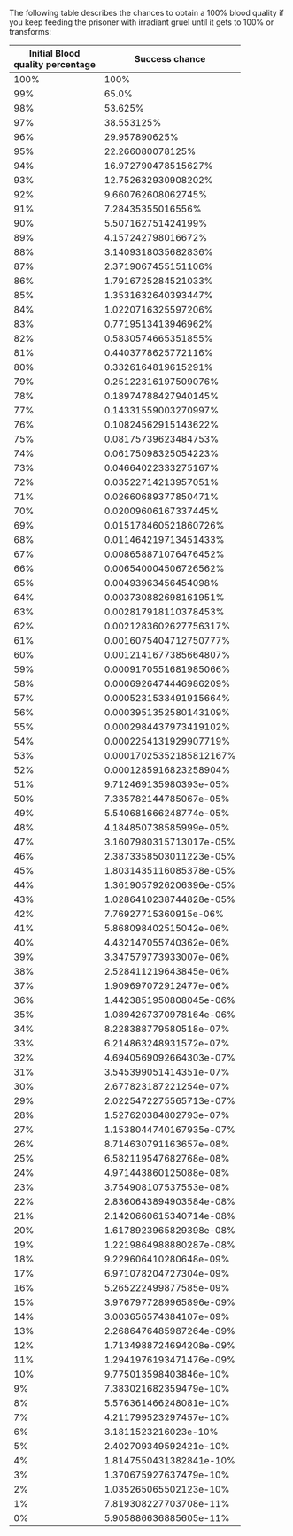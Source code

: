 The following table describes the chances to obtain a 100% blood quality if you keep feeding the prisoner with irradiant gruel until it gets to 100% or transforms:

| Initial Blood <br/> quality percentage | Success chance          |
|----------------------------------------|-------------------------|
| 100%                                   | 100%                    |
| 99%                                    | 65.0%                   |
| 98%                                    | 53.625%                 |
| 97%                                    | 38.553125%              |
| 96%                                    | 29.957890625%           |
| 95%                                    | 22.266080078125%        |
| 94%                                    | 16.972790478515627%     |
| 93%                                    | 12.752632930908202%     |
| 92%                                    | 9.660762608062745%      |
| 91%                                    | 7.28435355016556%       |
| 90%                                    | 5.507162751424199%      |
| 89%                                    | 4.157242798016672%      |
| 88%                                    | 3.1409318035682836%     |
| 87%                                    | 2.3719067455151106%     |
| 86%                                    | 1.7916725284521033%     |
| 85%                                    | 1.3531632640393447%     |
| 84%                                    | 1.0220716325597206%     |
| 83%                                    | 0.7719513413946962%     |
| 82%                                    | 0.5830574665351855%     |
| 81%                                    | 0.4403778625772116%     |
| 80%                                    | 0.3326164819615291%     |
| 79%                                    | 0.25122316197509076%    |
| 78%                                    | 0.18974788427940145%    |
| 77%                                    | 0.14331559003270997%    |
| 76%                                    | 0.10824562915143622%    |
| 75%                                    | 0.08175739623484753%    |
| 74%                                    | 0.06175098325054223%    |
| 73%                                    | 0.04664022333275167%    |
| 72%                                    | 0.03522714213957051%    |
| 71%                                    | 0.02660689377850471%    |
| 70%                                    | 0.02009606167337445%    |
| 69%                                    | 0.015178460521860726%   |
| 68%                                    | 0.011464219713451433%   |
| 67%                                    | 0.008658871076476452%   |
| 66%                                    | 0.006540004506726562%   |
| 65%                                    | 0.00493963456454098%    |
| 64%                                    | 0.003730882698161951%   |
| 63%                                    | 0.002817918110378453%   |
| 62%                                    | 0.0021283602627756317%  |
| 61%                                    | 0.0016075404712750777%  |
| 60%                                    | 0.0012141677385664807%  |
| 59%                                    | 0.0009170551681985066%  |
| 58%                                    | 0.0006926474446986209%  |
| 57%                                    | 0.0005231533491915664%  |
| 56%                                    | 0.0003951352580143109%  |
| 55%                                    | 0.0002984437973419102%  |
| 54%                                    | 0.0002254131929907719%  |
| 53%                                    | 0.00017025352185812167% |
| 52%                                    | 0.0001285916823258904%  |
| 51%                                    | 9.712469135980393e-05%  |
| 50%                                    | 7.335782144785067e-05%  |
| 49%                                    | 5.540681666248774e-05%  |
| 48%                                    | 4.184850738585999e-05%  |
| 47%                                    | 3.1607980315713017e-05% |
| 46%                                    | 2.3873358503011223e-05% |
| 45%                                    | 1.8031435116085378e-05% |
| 44%                                    | 1.3619057926206396e-05% |
| 43%                                    | 1.0286410238744828e-05% |
| 42%                                    | 7.76927715360915e-06%   |
| 41%                                    | 5.868098402515042e-06%  |
| 40%                                    | 4.432147055740362e-06%  |
| 39%                                    | 3.347579773933007e-06%  |
| 38%                                    | 2.528411219643845e-06%  |
| 37%                                    | 1.909697072912477e-06%  |
| 36%                                    | 1.4423851950808045e-06% |
| 35%                                    | 1.0894267370978164e-06% |
| 34%                                    | 8.228388779580518e-07%  |
| 33%                                    | 6.214863248931572e-07%  |
| 32%                                    | 4.6940569092664303e-07% |
| 31%                                    | 3.545399051414351e-07%  |
| 30%                                    | 2.677823187221254e-07%  |
| 29%                                    | 2.0225472275565713e-07% |
| 28%                                    | 1.527620384802793e-07%  |
| 27%                                    | 1.1538044740167935e-07% |
| 26%                                    | 8.714630791163657e-08%  |
| 25%                                    | 6.582119547682768e-08%  |
| 24%                                    | 4.971443860125088e-08%  |
| 23%                                    | 3.754908107537553e-08%  |
| 22%                                    | 2.8360643894903584e-08% |
| 21%                                    | 2.1420660615340714e-08% |
| 20%                                    | 1.6178923965829398e-08% |
| 19%                                    | 1.2219864988880287e-08% |
| 18%                                    | 9.229606410280648e-09%  |
| 17%                                    | 6.971078204727304e-09%  |
| 16%                                    | 5.265222499877585e-09%  |
| 15%                                    | 3.9767977289965896e-09% |
| 14%                                    | 3.003656574384107e-09%  |
| 13%                                    | 2.2686476485987264e-09% |
| 12%                                    | 1.7134988724694208e-09% |
| 11%                                    | 1.2941976193471476e-09% |
| 10%                                    | 9.775013598403846e-10%  |
| 9%                                     | 7.383021682359479e-10%  |
| 8%                                     | 5.576361466248081e-10%  |
| 7%                                     | 4.211799523297457e-10%  |
| 6%                                     | 3.1811523216023e-10%    |
| 5%                                     | 2.402709349592421e-10%  |
| 4%                                     | 1.8147550431382841e-10% |
| 3%                                     | 1.370675927637479e-10%  |
| 2%                                     | 1.035265065502123e-10%  |
| 1%                                     | 7.819308227703708e-11%  |
| 0%                                     | 5.905886636885605e-11%  |